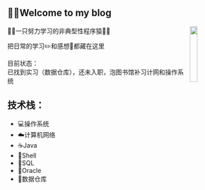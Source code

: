 🤨🤨Welcome to my blog
----

<img src="https://github.com/zhuyufeng0809/Picture/blob/master/HeadSculpture.jpeg?raw=true" width="18%" align="right"/>

👨‍💻‍一只努力学习的非典型性程序猿👨‍💻‍

把日常的学习✏️和感想🧠都藏在这里  

目前状态：  
已找到实习（数据仓库），还未入职，泡图书馆补习计网和操作系统  

技术栈：  
----

* 💻操作系统
* ☁️计算机网络
* ☕️Java
* 🍔Shell
* 🔦SQL
* 💾Oracle
* 🍉数据仓库





